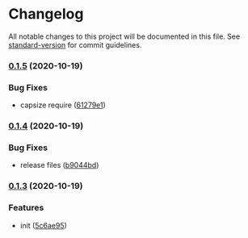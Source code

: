 # Changelog

All notable changes to this project will be documented in this file. See [standard-version](https://github.com/conventional-changelog/standard-version) for commit guidelines.

### [0.1.5](https://github.com/asyarb/tailwind-capsize/compare/v0.1.4...v0.1.5) (2020-10-19)


### Bug Fixes

* capsize require ([61279e1](https://github.com/asyarb/tailwind-capsize/commit/61279e18b18f1eb5b4a8d694e99112fcbd652944))

### [0.1.4](https://github.com/asyarb/tailwind-capsize/compare/v0.1.3...v0.1.4) (2020-10-19)


### Bug Fixes

* release files ([b9044bd](https://github.com/asyarb/tailwind-capsize/commit/b9044bdaced6ce405ca2daeda3438daeb8632ef9))

### [0.1.3](https://github.com/asyarb/tailwind-capsize/compare/v0.1.2...v0.1.3) (2020-10-19)

### Features

- init ([5c6ae95](https://github.com/asyarb/tailwind-capsize/commit/5c6ae9538ac3d9ca72d2245e77eddb48b2845987))

